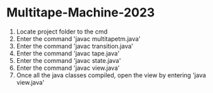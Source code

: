 # Multitape-Machine-2023
1. Locate project folder to the cmd
2. Enter the command 'javac multitapetm.java'
3. Enter the command 'javac transition.java'
4. Enter the command 'javac tape.java'
5. Enter the command 'javac state.java'
6. Enter the command 'javac view.java'
7. Once all the java classes compiled, open the view by entering
'java view.java'
